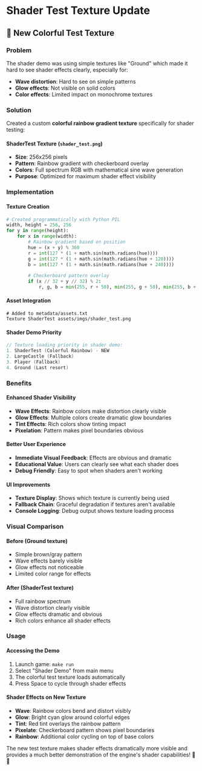 # Shader Test Texture Update

## 🎨 **New Colorful Test Texture**

### Problem
The shader demo was using simple textures like "Ground" which made it hard to see shader effects clearly, especially for:
- **Wave distortion**: Hard to see on simple patterns
- **Glow effects**: Not visible on solid colors
- **Color effects**: Limited impact on monochrome textures

### Solution
Created a custom **colorful rainbow gradient texture** specifically for shader testing:

#### **ShaderTest Texture (`shader_test.png`)**
- **Size**: 256x256 pixels
- **Pattern**: Rainbow gradient with checkerboard overlay
- **Colors**: Full spectrum RGB with mathematical sine wave generation
- **Purpose**: Optimized for maximum shader effect visibility

### Implementation

#### **Texture Creation**
```python
# Created programmatically with Python PIL
width, height = 256, 256
for y in range(height):
    for x in range(width):
        # Rainbow gradient based on position
        hue = (x + y) % 360
        r = int(127 * (1 + math.sin(math.radians(hue))))
        g = int(127 * (1 + math.sin(math.radians(hue + 120))))
        b = int(127 * (1 + math.sin(math.radians(hue + 240))))
        
        # Checkerboard pattern overlay
        if (x // 32 + y // 32) % 2:
            r, g, b = min(255, r + 50), min(255, g + 50), min(255, b + 50)
```

#### **Asset Integration**
```
# Added to metadata/assets.txt
Texture ShaderTest assets/imgs/shader_test.png
```

#### **Shader Demo Priority**
```cpp
// Texture loading priority in shader demo:
1. ShaderTest (Colorful Rainbow) - NEW
2. LargeCastle (Fallback)
3. Player (Fallback)
4. Ground (Last resort)
```

### Benefits

#### **Enhanced Shader Visibility**
- **Wave Effects**: Rainbow colors make distortion clearly visible
- **Glow Effects**: Multiple colors create dramatic glow boundaries
- **Tint Effects**: Rich colors show tinting impact
- **Pixelation**: Pattern makes pixel boundaries obvious

#### **Better User Experience**
- **Immediate Visual Feedback**: Effects are obvious and dramatic
- **Educational Value**: Users can clearly see what each shader does
- **Debug Friendly**: Easy to spot when shaders aren't working

#### **UI Improvements**
- **Texture Display**: Shows which texture is currently being used
- **Fallback Chain**: Graceful degradation if textures aren't available
- **Console Logging**: Debug output shows texture loading process

### Visual Comparison

#### **Before (Ground texture)**
- Simple brown/gray pattern
- Wave effects barely visible
- Glow effects not noticeable
- Limited color range for effects

#### **After (ShaderTest texture)**
- Full rainbow spectrum
- Wave distortion clearly visible
- Glow effects dramatic and obvious
- Rich colors enhance all shader effects

### Usage

#### **Accessing the Demo**
1. Launch game: `make run`
2. Select "Shader Demo" from main menu
3. The colorful test texture loads automatically
4. Press Space to cycle through shader effects

#### **Shader Effects on New Texture**
- **Wave**: Rainbow colors bend and distort visibly
- **Glow**: Bright cyan glow around colorful edges
- **Tint**: Red tint overlays the rainbow pattern
- **Pixelate**: Checkerboard pattern shows pixel boundaries
- **Rainbow**: Additional color cycling on top of base colors

The new test texture makes shader effects dramatically more visible and provides a much better demonstration of the engine's shader capabilities! 🎨✨
